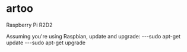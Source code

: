 # artoo
Raspberry Pi R2D2

Assuming you're using Raspbian, update and upgrade:
---sudo apt-get update
---sudo apt-get upgrade

